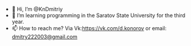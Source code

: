 - 👋 Hi, I’m @KnDmitriy
- 🌱 I’m learning programming in the Saratov State University for the third year.
- 📫 How to reach me? Via Vk:https://vk.com/d.konorov or email: dmitry222003@gmail.com

<!---
KnDmitriy/KnDmitriy is a ✨ special ✨ repository because its `README.md` (this file) appears on your GitHub profile.
You can click the Preview link to take a look at your changes.
--->
